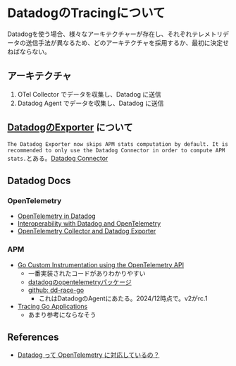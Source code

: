 # DatadogのTracingについて

Datadogを使う場合、様々なアーキテクチャーが存在し、それぞれテレメトリデータの送信手法が異なるため、どのアーキテクチャを採用するか、最初に決定せねばならない。

## アーキテクチャ

1. OTel Collector でデータを収集し、Datadog に送信
2. Datadog Agent でデータを収集し、Datadog に送信

## [DatadogのExporter](https://github.com/open-telemetry/opentelemetry-collector-contrib/blob/main/exporter/datadogexporter/README.md) について

`The Datadog Exporter now skips APM stats computation by default. It is recommended to only use the Datadog Connector in order to compute APM stats.`とある。[Datadog Connector](https://github.com/open-telemetry/opentelemetry-collector-contrib/tree/main/connector/datadogconnector)

## Datadog Docs

### OpenTelemetry

- [OpenTelemetry in Datadog](https://docs.datadoghq.com/opentelemetry/)
- [Interoperability with Datadog and OpenTelemetry](https://docs.datadoghq.com/opentelemetry/interoperability/)
- [OpenTelemetry Collector and Datadog Exporter](https://docs.datadoghq.com/opentelemetry/collector_exporter/)

### APM

- [Go Custom Instrumentation using the OpenTelemetry API](https://docs.datadoghq.com/tracing/trace_collection/custom_instrumentation/go/otel/)
  - 一番実装されたコードがありわかりやすい
  - [datadogのopentelemetryパッケージ](https://pkg.go.dev/gopkg.in/DataDog/dd-trace-go.v1/ddtrace/opentelemetry)
  - [github: dd-race-go](https://github.com/DataDog/dd-trace-go)
    - これはDatadogのAgentにあたる。2024/12時点で。v2がrc.1
- [Tracing Go Applications](https://docs.datadoghq.com/tracing/trace_collection/automatic_instrumentation/dd_libraries/go/)
  - あまり参考にならなそう

## References

- [Datadog って OpenTelemetry に対応しているの？](https://qiita.com/AoTo0330/items/b9a758555b7e049eca9f)
